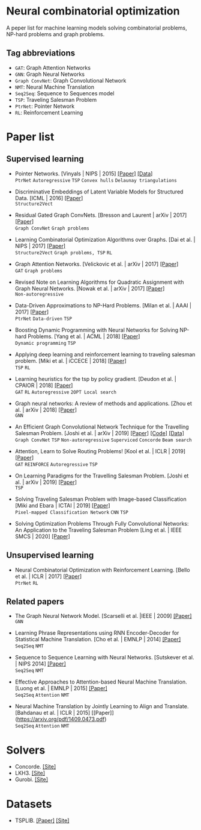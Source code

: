# Neural combinatorial optimization
A peper list for machine learning models solving combinatorial problems, NP-hard problems and graph problems.

## Tag abbreviations
* `GAT`: Graph Attention Networks
* `GNN`: Graph Neural Networks
* `Graph ConvNet`: Graph Convolutional Network
* `NMT`: Neural Machine Translation
* `Seq2Seq`: Sequence to Sequences model
* `TSP`: Traveling Salesman Problem
* `PtrNet`: Pointer Network
* `RL`: Reinforcement Learning


# Paper list

## Supervised learning

* Pointer Networks. [Vinyals | NIPS | 2015] [[Paper]](https://arxiv.org/pdf/1506.03134.pdf) [[Data]](https://drive.google.com/drive/folders/0B2fg8yPGn2TCMzBtS0o4Q2RJaEU)<br>
    `PtrNet` `Autoregressive` `TSP` `Convex hulls` `Delaunay triangulations` 

* Discriminative Embeddings of Latent Variable Models for Structured Data. [ICML | 2016] [[Paper]](https://arxiv.org/pdf/1603.05629.pdf)<br>
    `Structure2Vect`

* Residual Gated Graph ConvNets. [Bresson and Laurent | arXiv | 2017] [[Paper]](https://arxiv.org/pdf/1711.07553.pdf)<br>
    `Graph ConvNet` `Graph problems`

* Learning Combinatorial Optimization Algorithms over Graphs. [Dai et al. | NIPS | 2017] [[Paper]](https://arxiv.org/pdf/1704.01665.pdf) <br>
    `Structure2Vect` `Graph problems, TSP` `RL`

* Graph Attention Networks. [Velickovic et al. | arXiv | 2017] [[Paper]](https://arxiv.org/abs/1710.10903)<br>
    `GAT` `Graph problems`


* Revised Note on Learning Algorithms for Quadratic Assignment with Graph Neural Networks. [Nowak et al. | arXiv | 2017]  [[Paper]](https://arxiv.org/pdf/1706.07450.pdf)<br>
    `Non-autoregressive`

* Data-Driven Approximations to NP-Hard Problems. [Milan et al. | AAAI | 2017] [[Paper]](https://aaai.org/ocs/index.php/AAAI/AAAI17/paper/view/14700/13936)<br>
    `PtrNet` `Data-driven` `TSP`

* Boosting Dynamic Programming with Neural Networks for Solving NP-hard Problems. [Yang et al. | ACML | 2018] [[Paper]](http://proceedings.mlr.press/v95/yang18a/yang18a.pdf)<br>
    `Dynamic programming` `TSP`

* Applying deep learning and reinforcement learning to traveling salesman problem. [Miki et al. | iCCECE | 2018] [[Paper]](https://ieeexplore.ieee.org/document/8659266)<br>
`TSP` `RL`

* Learning heuristics for the tsp by policy gradient. [Deudon et al. | CPAIOR | 2018] [[Paper]](https://link.springer.com/chapter/10.1007/978-3-319-93031-2_12)<br>
    `GAT` `RL` `Autoregressive` `2OPT Local search`

* Graph neural networks: A review of methods and applications. [Zhou et al. | arXiv | 2018] [[Paper]](https://arxiv.org/pdf/1812.08434.pdf)<br>
    `GNN`

* An Efficient Graph Convolutional Network Technique for the Travelling Salesman Problem. [Joshi et al. | arXiv | 2019] [[Paper]](https://arxiv.org/pdf/1906.01227.pdf) [[Code]](https://github.com/chaitjo/graph-convnet-tsp) [[Data]](https://drive.google.com/file/d/1-5W-S5e7CKsJ9uY9uVXIyxgbcZZNYBrp/view)<br>
    `Graph ConvNet` `TSP` `Non-autoregressive` `Superviced` `Concorde` `Beam search`

* Attention, Learn to Solve Routing Problems! [Kool et al. | ICLR | 2019] [[Paper]](https://arxiv.org/pdf/1803.08475.pdf)<br>
    `GAT` `REINFORCE` `Autoregressive` `TSP`

* On Learning Paradigms for the Travelling Salesman Problem. [Joshi et al. | arXiv | 2019] [[Paper]](https://arxiv.org/pdf/1910.07210.pdf)<br>
    `TSP`

* Solving Traveling Salesman Problem with Image-based Classification [Miki and Ebara | ICTAI | 2019] [[Paper]](https://ieeexplore.ieee.org/document/8995285)<br>
    `Pixel-mapped Classification Network` `CNN` `TSP`
    
* Solving Optimization Problems Through Fully Convolutional Networks: An Application to the Traveling Salesman Problem [Ling et al. | IEEE SMCS | 2020] [[Paper]](https://ieeexplore.ieee.org/document/8994181)<br>



## Unsupervised learning

* Neural Combinatorial Optimization with Reinforcement Learning. [Bello et al. | ICLR | 2017] [[Paper]](https://arxiv.org/pdf/1611.09940.pdf)<br>
    `PtrNet` `RL`
    

## Related papers

* The Graph Neural Network Model. [Scarselli et al. |IEEE | 2009] [[Paper]](https://ieeexplore.ieee.org/document/4700287)<br> 
    `GNN`

* Learning Phrase Representations using RNN Encoder-Decoder for Statistical Machine Translation. [Cho et al. | EMNLP | 2014] [[Paper]](https://arxiv.org/pdf/1406.1078.pdf)<br>
    `Seq2Seq` `NMT`

* Sequence to Sequence Learning with Neural Networks. [Sutskever et al. | NIPS   2014] [[Paper]](https://papers.nips.cc/paper/5346-sequence-to-sequence-learning-with-neural-networks.pdf)<br>
    `Seq2Seq` `NMT`
    
* Effective Approaches to Attention-based Neural Machine Translation. [Luong et al. | EMNLP | 2015] [[Paper]](https://arxiv.org/pdf/1508.04025.pdf)<br>
    `Seq2Seq` `Attention` `NMT`

* Neural Machine Translation by Jointly Learning to Align and Translate. [Bahdanau et al. | ICLR | 2015] [[Paper]]
(https://arxiv.org/pdf/1409.0473.pdf)<br>
    `Seq2Seq` `Attention` `NMT`




# Solvers
* Concorde. [[Site]](http://www.math.uwaterloo.ca/tsp/concorde/)
* LKH3. [[Site]](http://akira.ruc.dk/~keld/research/LKH-3/)
* Gurobi. [[Site]](https://www.gurobi.com/resource/traveling-salesman-problem/)


# Datasets
* TSPLIB. [[Paper]](https://pubsonline.informs.org/doi/abs/10.1287/ijoc.3.4.376) [[Site]](http://elib.zib.de/pub/mp-testdata/tsp/tsplib/tsplib.html)


